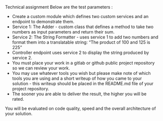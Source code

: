 Technical assignment
Below are the test parameters :
- Create a custom module which defines two custom services and an
endpoint to demonstrate them.
- Service 1: The Adder - custom class that defines a method to take
two numbers as input parameters and return their sum.
- Service 2: The String Formatter - uses service 1 to add two numbers
and format them into a translatable string: “The product of 100 and
125 is 225”
- Controller endpoint uses service 2 to display the string produced by
service 2.
- You must place your work in a gitlab or github public project
repository so we can review your work.
- You may use whatever tools you wish but please make note of which
tools you are using and a short writeup of how you came to your
solution - this writeup should be placed in the README.md file of
your project repository.
- The sooner you are able to deliver the result, the higher you will be
rated.

You will be evaluated on code quality, speed and the overall architecture of
your solution.
